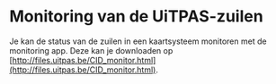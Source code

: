 ---
---

# Monitoring van de UiTPAS-zuilen

Je kan de status van de zuilen in een kaartsysteem monitoren met de monitoring app. Deze kan je downloaden op [http://files.uitpas.be/CID_monitor.html](http://files.uitpas.be/CID_monitor.html).